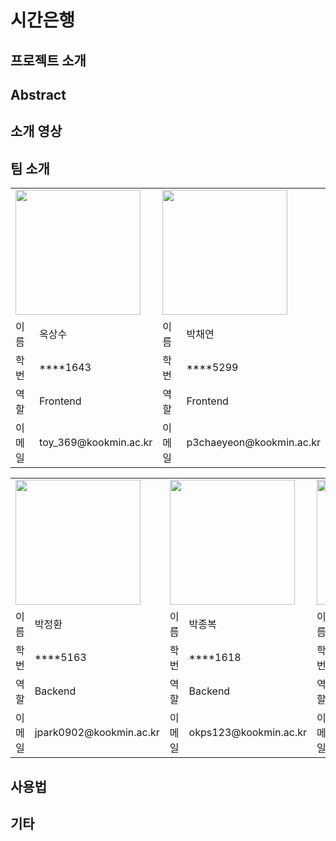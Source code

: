 # 시간은행

**프로젝트 소개**
---------------------


**Abstract**
---------------------


**소개 영상**
---------------------


**팀 소개**
---------------------

<table>
  <tr>
    <td colspan = "2"><img width="200px" src="https://pbs.twimg.com/media/EA9UJBjU4AAdkCm?format=jpg&name=small"></img></td> 
    <td colspan = "2"><img width="200px" src="https://pbs.twimg.com/media/EFHWmyXUEAASe0o.jpg"></img></td>
  </tr>
  <tr>
    <td>이름</td><td>옥상수</td>
    <td>이름</td><td>박채연</td>
  </tr>
  <tr>
    <td>학번</td><td>****1643</td>
    <td>학번</td><td>****5299</td>
  </tr>
  <tr>
    <td>역할</td><td>Frontend</td>
    <td>역할</td><td>Frontend</td>
  </tr>
  <tr>
    <td>이메일</td><td>toy_369@kookmin.ac.kr</td>
    <td>이메일</td><td>p3chaeyeon@kookmin.ac.kr</td>
  </tr>
  
</table>

<table>
  <tr>
    <td colspan = "2"><img width="200px" src="https://pbs.twimg.com/media/EA9UJBjU4AAdkCm?format=jpg&name=small"></img></td> 
    <td colspan = "2"><img width="200px" src="https://pbs.twimg.com/media/EFHWmyXUEAASe0o.jpg"></img></td>
    <td colspan = "2"><img width="200px" src="https://pbs.twimg.com/media/EFHWmyXUEAASe0o.jpg"></img></td>
  </tr>
  <tr>
    <td>이름</td><td>박정환</td>
    <td>이름</td><td>박종복</td>
    <td>이름</td><td>임병준</td>
  </tr>
  <tr>
    <td>학번</td><td>****5163</td>
    <td>학번</td><td>****1618</td>
    <td>학번</td><td>****1680</td>
  </tr>
  <tr>
    <td>역할</td><td>Backend</td>
    <td>역할</td><td>Backend</td>
    <td>역할</td><td>Backend</td>
  </tr>
  <tr>
    <td>이메일</td><td>jpark0902@kookmin.ac.kr</td>
    <td>이메일</td><td>okps123@kookmin.ac.kr</td>
    <td>이메일</td><td>ddaa1541@kookmin.ac.kr</td>
  </tr>
  
</table>


**사용법**
---------------------


**기타**
---------------------

